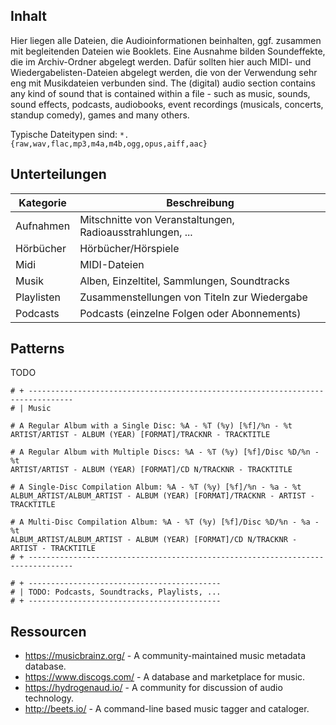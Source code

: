 ## Inhalt

Hier liegen alle Dateien, die Audioinformationen beinhalten, ggf. zusammen mit begleitenden Dateien wie Booklets.
Eine Ausnahme bilden Soundeffekte, die im Archiv-Ordner abgelegt werden.
Dafür sollten hier auch MIDI- und Wiedergabelisten-Dateien abgelegt werden, die von der Verwendung sehr eng mit Musikdateien verbunden sind.
The (digital) audio section contains any kind of sound that is contained within a file - such as music, sounds, sound effects, podcasts, audiobooks, event recordings (musicals, concerts, standup comedy), games and many others.

Typische Dateitypen sind: `*.{raw,wav,flac,mp3,m4a,m4b,ogg,opus,aiff,aac}`

## Unterteilungen

| Kategorie  | Beschreibung                                              |
| ---------- | --------------------------------------------------------- |
| Aufnahmen  | Mitschnitte von Veranstaltungen, Radioausstrahlungen, ... |
| Hörbücher  | Hörbücher/Hörspiele                                       |
| Midi       | MIDI-Dateien                                              |
| Musik      | Alben, Einzeltitel, Sammlungen, Soundtracks               |
| Playlisten | Zusammenstellungen von Titeln zur Wiedergabe              |
| Podcasts   | Podcasts (einzelne Folgen oder Abonnements)               |

## Patterns

TODO

```
# + --------------------------------------------------------------------------------
# | Music

# A Regular Album with a Single Disc: %A - %T (%y) [%f]/%n - %t
ARTIST/ARTIST - ALBUM (YEAR) [FORMAT]/TRACKNR - TRACKTITLE

# A Regular Album with Multiple Discs: %A - %T (%y) [%f]/Disc %D/%n - %t
ARTIST/ARTIST - ALBUM (YEAR) [FORMAT]/CD N/TRACKNR - TRACKTITLE

# A Single-Disc Compilation Album: %A - %T (%y) [%f]/%n - %a - %t
ALBUM_ARTIST/ALBUM_ARTIST - ALBUM (YEAR) [FORMAT]/TRACKNR - ARTIST - TRACKTITLE

# A Multi-Disc Compilation Album: %A - %T (%y) [%f]/Disc %D/%n - %a - %t
ALBUM_ARTIST/ALBUM_ARTIST - ALBUM (YEAR) [FORMAT]/CD N/TRACKNR - ARTIST - TRACKTITLE
# + --------------------------------------------------------------------------------

# + -------------------------------------------
# | TODO: Podcasts, Soundtracks, Playlists, ...
# + -------------------------------------------
```

## Ressourcen

- https://musicbrainz.org/ - A community-maintained music metadata database.
- https://www.discogs.com/ - A database and marketplace for music.
- https://hydrogenaud.io/ - A community for discussion of audio technology.
- http://beets.io/ - A command-line based music tagger and cataloger.
